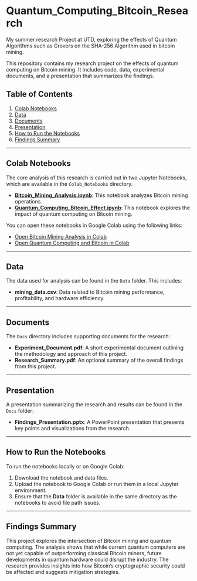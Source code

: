 # Quantum_Computing_Bitcoin_Research
My summer research Project at UTD, exploring the effects of Quantum Algorithms such as Grovers on the SHA-256 Algorithm used in bitcoin mining. 

This repository contains my research project on the effects of quantum computing on Bitcoin mining. It includes code, data, experimental documents, and a presentation that summarizes the findings.

## Table of Contents
1. [Colab Notebooks](#colab-notebooks)
2. [Data](#data)
3. [Documents](#documents)
4. [Presentation](#presentation)
5. [How to Run the Notebooks](#how-to-run-the-notebooks)
6. [Findings Summary](#findings-summary)

---

## Colab Notebooks
The core analysis of this research is carried out in two Jupyter Notebooks, which are available in the `Colab_Notebooks` directory.

- **[Bitcoin_Mining_Analysis.ipynb](./Colab_Notebooks/Bitcoin_Mining_Anaylsis.ipynb)**: This notebook analyzes Bitcoin mining operations.
- **[Quantum_Computing_Bitcoin_Effect.ipynb](./Colab_Notebooks/Quantum_Computing_Bitcoin_Effect.ipynb)**: This notebook explores the impact of quantum computing on Bitcoin mining.

You can open these notebooks in Google Colab using the following links:

- [Open Bitcoin Mining Analysis in Colab](https://colab.research.google.com/github/your-username/Quantum_Computing_Bitcoin_Research/Bitcoin_Mining_Analysis.ipynb)
- [Open Quantum Computing and Bitcoin in Colab](https://colab.research.google.com/github/your-username/Quantum_Computing_Bitcoin_Research/Quantum_Computing_Bitcoin_Effect.ipynb)

---

## Data
The data used for analysis can be found in the `Data` folder. This includes:

- **mining_data.csv**: Data related to Bitcoin mining performance, profitability, and hardware efficiency.

---

## Documents
The `Docs` directory includes supporting documents for the research:

- **Experiment_Document.pdf**: A short experimental document outlining the methodology and approach of this project.
- **Research_Summary.pdf**: An optional summary of the overall findings from this project.

---

## Presentation
A presentation summarizing the research and results can be found in the `Docs` folder:

- **Findings_Presentation.pptx**: A PowerPoint presentation that presents key points and visualizations from the research.

---

## How to Run the Notebooks
To run the notebooks locally or on Google Colab:
1. Download the notebook and data files.
2. Upload the notebook to Google Colab or run them in a local Jupyter environment.
3. Ensure that the **Data** folder is available in the same directory as the notebooks to avoid file path issues.

---

## Findings Summary
This project explores the intersection of Bitcoin mining and quantum computing. The analysis shows that while current quantum computers are not yet capable of outperforming classical Bitcoin miners, future developments in quantum hardware could disrupt the industry. The research provides insights into how Bitcoin’s cryptographic security could be affected and suggests mitigation strategies.
